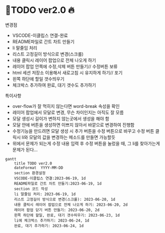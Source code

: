 # 📖TODO ver2.0 :fire:

변경점

- VSCODE-이클립스 연결-완료
- README파일로 간트 차트 만들기 
- li 말줄임 처리
- 리스트 고정길이 방식으로 변경(스크롤)
- 내용 클릭시 레이어 팝업으로 전체 나오게 하기
- 레이어 팝업 안쪽에 수정,삭제 버튼 만들기// 수정버튼 보류
- html 세션 저장소 이용해서 새로고침 시 유지하게 하기// 포기
- 왼쪽 하단에 할일 갯수띄우기
- 체크박스 추가하여 완료, 대기 갯수도 추가하기 

특이사항

- over-flow가 잘 먹히지 않는다면 word-break 속성을 확인
- 레이어 팝업에서 모달로 변경, 무슨 차이인지는 아직도 잘 모름
- 모달 생성시 길이가 변하지 않는곳에서 생성을 해야 함
- 모달 안에 버튼을 생성하면 이쁘지 않아서 바깥으로 변경하여 진행함
- 수정기능을 만드려면 모달 생성 시 추가 버튼을 수정 버튼으로 바꾸고 수정 버튼 클릭시 li와 모달의 값을 변경하는 메소드를 만들면 가능할듯
- 위에서 문제가 되는게 수정 내용 입력 후 수정 버튼을 눌렀을 때, 그 li를 찾아가는게 문제가 된다...

```mermaid
gantt
    title TODO ver2.0
    dateFormat  YYYY-MM-DD
    section 환경설정
    VSCODE-이클립스 연결:2023-06-19, 1d
    README파일로 간트 차트 만들기:2023-06-19, 1d
    section 코드 작성
    li 말줄임 처리: 2023-06-19, 1d
    리스트 고정길이 방식으로 변경(스크롤): 2023-06-20, 1d
    내용 클릭시 레이어 팝업으로 전체 나오게 하기: 2023-06-20, 2d
    레이어 팝업 닫기 버튼 만들기: 2023-06-20, 2d
    왼쪽 하단에 할일, 완료, 대기 갯수띄우기: 2023-06-23, 1d
    li에 체크박스 추가하기: 2023-06-24, 1d
    완료, 대기 추가하기: 2023-06-24, 1d
```
